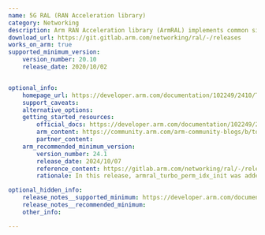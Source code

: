 ```yaml
---
name: 5G RAL (RAN Acceleration library)
category: Networking
description: Arm RAN Acceleration library (ArmRAL) implements common signal processing functions in 5G Radio Access Network using Arm Neoverse cores.
download_url: https://git.gitlab.arm.com/networking/ral/-/releases
works_on_arm: true
supported_minimum_version:
    version_number: 20.10
    release_date: 2020/10/02


optional_info:
    homepage_url: https://developer.arm.com/documentation/102249/2410/Tutorials/Get-started-with-Arm-RAN-Acceleration-Library?lang=en
    support_caveats:
    alternative_options:
    getting_started_resources:
        official_docs: https://developer.arm.com/documentation/102249/2410/Tutorials/Use-Arm-RAN-Acceleration-Library?lang=en
        arm_content: https://community.arm.com/arm-community-blogs/b/tools-software-ides-blog/posts/introducing-arm-ran-acceleration-library
        partner_content:
    arm_recommended_minimum_version:
        version_number: 24.1
        release_date: 2024/10/07
        reference_content: https://gitlab.arm.com/networking/ral/-/releases/armral-24.10
        rationale: In this release, armral_turbo_perm_idx_init was added for LTE Turbo permutation indices, and armral_turbo_decode_block/_noalloc was updated to optionally use a user-allocated buffer for improved performance. armral_cmplx_matmul_i16_noalloc was introduced for complex matrix multiplication without memory allocation. FFT routines armral_fft_execute_cf32 and _cs16 now use Bluestein's algorithm for faster computation in previously recursive cases.

optional_hidden_info:
    release_notes__supported_minimum: https://developer.arm.com/documentation/102249/2410?lang=en
    release_notes__recommended_minimum:
    other_info:

---
```

